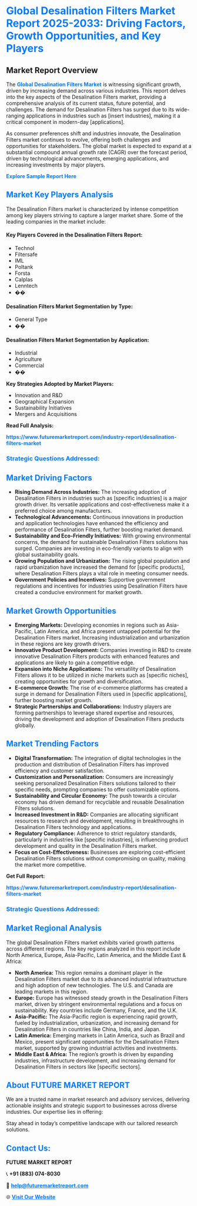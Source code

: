 <h1 style="color: #007BFF;">Global Desalination Filters Market Report 2025-2033: Driving Factors, Growth Opportunities, and Key Players</h1>

<section id="overview">
<h2>Market Report Overview</h2>
<p>The <a href="https://www.futuremarketreport.com/industry-report/desalination-filters-market" style="color: #007BFF; text-decoration: none;"><strong>Global Desalination Filters Market</strong></a> is witnessing significant growth, driven by increasing demand across various industries. This report delves into the key aspects of the Desalination Filters market, providing a comprehensive analysis of its current status, future potential, and challenges. The demand for Desalination Filters has surged due to its wide-ranging applications in industries such as [insert industries], making it a critical component in modern-day [applications].</p>
<p>As consumer preferences shift and industries innovate, the Desalination Filters market continues to evolve, offering both challenges and opportunities for stakeholders. The global market is expected to expand at a substantial compound annual growth rate (CAGR) over the forecast period, driven by technological advancements, emerging applications, and increasing investments by major players.</p>
</section>

<section id="overview">
<p><a href="https://www.futuremarketreport.com/request-sample/reportId=117165" style="color: #007BFF; text-decoration: none;"><strong>Explore Sample Report Here</strong></a></p>
</section>

<section id="key-players">
<h2 style="color: #007BFF;">Market Key Players Analysis</h2>
<p>The Desalination Filters market is characterized by intense competition among key players striving to capture a larger market share. Some of the leading companies in the market include:</p>
<h4>Key Players Covered in the Desalination Filters Report:</h4>
<ul><li>Technol</li><li>Filtersafe</li><li>IML</li><li>Poltank</li><li>Forsta</li><li>Calplas</li><li>Lenntech</li><li>��</li></ul>
<h4>Desalination Filters Market Segmentation by Type:</h4>
<ul><li>General Type</li><li>��</li></ul>

<h4>Desalination Filters Market Segmentation by Application:</h4>
<ul><li>Industrial</li><li>Agriculture</li><li>Commercial</li><li>��</li></ul>
<p><strong>Key Strategies Adopted by Market Players:</strong></p>
<ul>
<li>Innovation and R&D</li>
<li>Geographical Expansion</li>
<li>Sustainability Initiatives</li>
<li>Mergers and Acquisitions</li>
</ul>
</section>

<section>
<p><strong>Read Full Analysis: </strong></p><a href="https://www.futuremarketreport.com/industry-report/desalination-filters-market" style="color: #007BFF; text-decoration: none;"><strong>https://www.futuremarketreport.com/industry-report/desalination-filters-market</strong></a>
<h3 style="color: #007BFF;">Strategic Questions Addressed:</h3>
</section>

<section id="driving-factors">
<h2 style="color: #007BFF;">Market Driving Factors</h2>
<ul>
<li><strong>Rising Demand Across Industries:</strong> The increasing adoption of Desalination Filters in industries such as [specific industries] is a major growth driver. Its versatile applications and cost-effectiveness make it a preferred choice among manufacturers.</li>
<li><strong>Technological Advancements:</strong> Continuous innovations in production and application technologies have enhanced the efficiency and performance of Desalination Filters, further boosting market demand.</li>
<li><strong>Sustainability and Eco-Friendly Initiatives:</strong> With growing environmental concerns, the demand for sustainable Desalination Filters solutions has surged. Companies are investing in eco-friendly variants to align with global sustainability goals.</li>
<li><strong>Growing Population and Urbanization:</strong> The rising global population and rapid urbanization have increased the demand for [specific products], where Desalination Filters plays a vital role in meeting consumer needs.</li>
<li><strong>Government Policies and Incentives:</strong> Supportive government regulations and incentives for industries using Desalination Filters have created a conducive environment for market growth.</li>
</ul>
</section>

<section id="growth-opportunities">
<h2 style="color: #007BFF;">Market Growth Opportunities</h2>
<ul>
<li><strong>Emerging Markets:</strong> Developing economies in regions such as Asia-Pacific, Latin America, and Africa present untapped potential for the Desalination Filters market. Increasing industrialization and urbanization in these regions are key growth drivers.</li>
<li><strong>Innovative Product Development:</strong> Companies investing in R&D to create innovative Desalination Filters products with enhanced features and applications are likely to gain a competitive edge.</li>
<li><strong>Expansion into Niche Applications:</strong> The versatility of Desalination Filters allows it to be utilized in niche markets such as [specific niches], creating opportunities for growth and diversification.</li>
<li><strong>E-commerce Growth:</strong> The rise of e-commerce platforms has created a surge in demand for Desalination Filters used in [specific applications], further boosting market growth.</li>
<li><strong>Strategic Partnerships and Collaborations:</strong> Industry players are forming partnerships to leverage shared expertise and resources, driving the development and adoption of Desalination Filters products globally.</li>
</ul>
</section>

<section id="trending-factors">
<h2 style="color: #007BFF;">Market Trending Factors</h2>
<ul>
<li><strong>Digital Transformation:</strong> The integration of digital technologies in the production and distribution of Desalination Filters has improved efficiency and customer satisfaction.</li>
<li><strong>Customization and Personalization:</strong> Consumers are increasingly seeking personalized Desalination Filters solutions tailored to their specific needs, prompting companies to offer customizable options.</li>
<li><strong>Sustainability and Circular Economy:</strong> The push towards a circular economy has driven demand for recyclable and reusable Desalination Filters solutions.</li>
<li><strong>Increased Investment in R&D:</strong> Companies are allocating significant resources to research and development, resulting in breakthroughs in Desalination Filters technology and applications.</li>
<li><strong>Regulatory Compliance:</strong> Adherence to strict regulatory standards, particularly in industries like [specific industries], is influencing product development and quality in the Desalination Filters market.</li>
<li><strong>Focus on Cost-Effectiveness:</strong> Businesses are exploring cost-efficient Desalination Filters solutions without compromising on quality, making the market more competitive.</li>
</ul>
</section>

<section>
<p><strong>Get Full Report: </strong></p><a href="https://www.futuremarketreport.com/industry-report/desalination-filters-market" style="color: #007BFF; text-decoration: none;"><strong>https://www.futuremarketreport.com/industry-report/desalination-filters-market</strong></a>
<h3 style="color: #007BFF;">Strategic Questions Addressed:</h3>
</section>


<section id="regional-analysis">
<h2 style="color: #007BFF;">Market Regional Analysis</h2>
<p>The global Desalination Filters market exhibits varied growth patterns across different regions. The key regions analyzed in this report include North America, Europe, Asia-Pacific, Latin America, and the Middle East & Africa:</p>
<ul>
<li><strong>North America:</strong> This region remains a dominant player in the Desalination Filters market due to its advanced industrial infrastructure and high adoption of new technologies. The U.S. and Canada are leading markets in this region.</li>
<li><strong>Europe:</strong> Europe has witnessed steady growth in the Desalination Filters market, driven by stringent environmental regulations and a focus on sustainability. Key countries include Germany, France, and the U.K.</li>
<li><strong>Asia-Pacific:</strong> The Asia-Pacific region is experiencing rapid growth, fueled by industrialization, urbanization, and increasing demand for Desalination Filters in countries like China, India, and Japan.</li>
<li><strong>Latin America:</strong> Emerging markets in Latin America, such as Brazil and Mexico, present significant opportunities for the Desalination Filters market, supported by growing industrial activities and investments.</li>
<li><strong>Middle East & Africa:</strong> The region’s growth is driven by expanding industries, infrastructure development, and increasing demand for Desalination Filters in sectors like [specific sectors].</li>
</ul>
</section>

<footer>
<h2 style="color: #007BFF;">About FUTURE MARKET REPORT</h2>
<p>We are a trusted name in market research and advisory services, delivering actionable insights and strategic support to businesses across diverse industries. Our expertise lies in offering:</p>

<p>Stay ahead in today’s competitive landscape with our tailored research solutions.</p>

<h2 style="color: #007BFF;">Contact Us:</h2>
<p><strong>FUTURE MARKET REPORT</strong></p>
<p>📞 <strong>+91 (883) 074-8030</strong></p>
<p>📧 <strong><a href="mailto:help@futuremarketreport.com" style="color: #007BFF;">help@futuremarketreport.com</a></strong></p>
<p>🌐 <strong><a href="https://www.futuremarketreport.com/" style="color: #007BFF;">Visit Our Website</a></strong></p>
</footer>